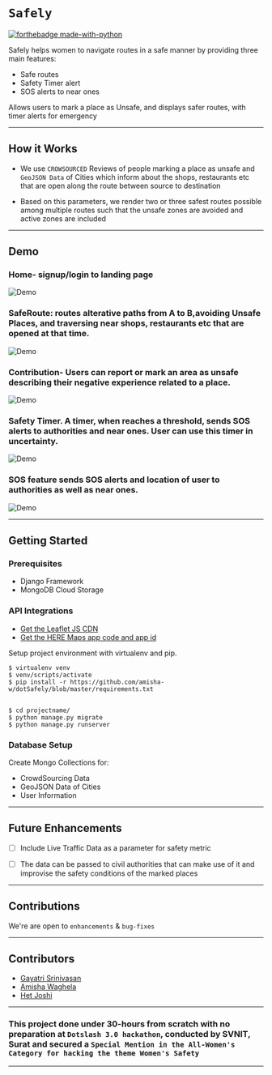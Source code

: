 # `Safely`

[![forthebadge made-with-python](http://ForTheBadge.com/images/badges/made-with-python.svg)](https://www.python.org/)

Safely helps women to navigate routes in a safe manner by providing three main features: 

- Safe routes
- Safety Timer alert
- SOS alerts to near ones

Allows users to mark a place as Unsafe, and displays safer routes, with timer alerts for emergency

-----------------------------------------------
## How it Works

* We use `CROWSOURCED` Reviews of people marking a place as unsafe and  `GeoJSON Data` of Cities which inform about the shops, restaurants etc that are open along the route between source to destination

* Based on this parameters, we render two or three safest routes possible among multiple routes such that the unsafe zones are avoided and active zones are included
-----------------------------------------------


## Demo

### Home- signup/login to landing page  


![Demo](https://github.com/amisha-w/dotSafely/blob/master/gifs/3%20home.gif)  

### SafeRoute: routes alterative paths from A to B,avoiding Unsafe Places, and traversing near shops, restaurants etc that are opened at that time.  


![Demo](https://github.com/amisha-w/dotSafely/blob/master/gifs/4%20safe%20routes.gif)  

### Contribution- Users can report or mark an  area as unsafe describing their negative experience related to a place.  


![Demo](https://github.com/amisha-w/dotSafely/blob/master/gifs/9%20contribute.gif)  

### Safety Timer. A timer, when reaches a threshold, sends SOS alerts to authorities and near ones. User can use this timer in uncertainty.  


![Demo](https://github.com/amisha-w/dotSafely/blob/master/gifs/6%20safety%20timer.gif)  

### SOS feature sends SOS alerts and location of user to authorities as well as near ones.  


![Demo](https://github.com/amisha-w/dotSafely/blob/master/gifs/8%20SOS.gif)  


-----------------------------------------------

## Getting Started

### Prerequisites

* Django Framework
* MongoDB Cloud Storage



### API Integrations


* [Get the Leaflet JS CDN](https://leafletjs.com/)
* [ Get the HERE Maps app code and app id ](https://developer.here.com/c/mapAPIs?cid=Other-Google-MM-T4-Dev-Brand-E&utm_source=Google&utm_medium=ppc&utm_campaign=Dev_PaidSearch_DevPortal_AlwaysOn&gclid=CjwKCAiAh5_uBRA5EiwASW3IaplFdLkFaSmTyjhYPlNGVZLHpIdJ8wmXqqaPy1JkK6OucFfYFrWLwhoC6F4QAvD_BwE&gclsrc=aw.ds)

Setup project environment with virtualenv and pip.
```
$ virtualenv venv
$ venv/scripts/activate
$ pip install -r https://github.com/amisha-w/dotSafely/blob/master/requirements.txt


$ cd projectname/
$ python manage.py migrate
$ python manage.py runserver

```

### Database Setup

Create Mongo Collections for:
* CrowdSourcing Data
* GeoJSON Data of Cities
* User Information





-----------------------------------------------
## Future Enhancements

- [ ] Include Live Traffic Data as a parameter for safety metric 
- [ ] The data can be passed to civil authorities that can make use of it and improvise the safety conditions of the marked places


-----------------------------------------------

## Contributions

 We're are open to `enhancements` & `bug-fixes`

 ----------------------------------------------- 

## Contributors
* [Gayatri Srinivasan](https://github.com/gayatri-01)
* [Amisha Waghela](https://github.com/amisha-w)
* [Het Joshi](https://github.com/hrj-star)


-----------------------------------------------

### This project done under 30-hours from scratch with no preparation at `Dotslash 3.0 hackathon`, conducted by SVNIT, Surat and secured a `Special Mention in the All-Women's Category for hacking the theme Women's Safety`

-----------------------------------------------






